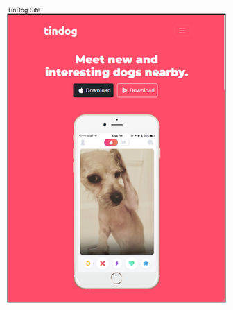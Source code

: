 TinDog Site
![Tindog Site Screenshot](https://github.com/uepzues/TinDog/blob/main/images/Tindog%20Site.png?raw=true)
